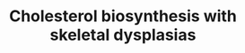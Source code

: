 ---
annotations:
- type: Pathway Ontology
  value: cholesterol biosynthetic pathway
- type: Pathway Ontology
  value: disease pathway
- type: Disease Ontology
  value: genetic disease
authors:
- Rlee
- Egonw
- Khanspers
- DeSl
- Fehrhart
- Eweitz
communities:
- SkeletalDysplasia
- RareDiseases
description: 'Issue: Unable to find 4,4,14-alpha-trimethylcholesta-8(9)-en-3beta-ol
  from metabolite databases.  Taken from Radiographic features of the skeleton in
  disorders of post-squalene cholesterol biosynthesis by Rossi M, Hall CM, Bouvier
  R, Collardeau-Frachon S, Le Breton F, Bucourt M, Cordier MP, Vianey-Saban C, Parenti
  G, Andria G, Le Merrer M, Edery P, Offiah AC [https://www.ncbi.nlm.nih.gov/pubmed/25646736].  Linked
  with a dotted arrow to the GeneProduct nodes are diseases caused by mutation in
  the respective gene.'
last-edited: 2021-05-22
organisms:
- Homo sapiens
redirect_from:
- /index.php/Pathway:WP4804
- /instance/WP4804
schema-jsonld:
- '@context': https://schema.org/
  '@id': https://wikipathways.github.io/pathways/WP4804.html
  '@type': Dataset
  creator:
    '@type': Organization
    name: WikiPathways
  description: 'Issue: Unable to find 4,4,14-alpha-trimethylcholesta-8(9)-en-3beta-ol
    from metabolite databases.  Taken from Radiographic features of the skeleton in
    disorders of post-squalene cholesterol biosynthesis by Rossi M, Hall CM, Bouvier
    R, Collardeau-Frachon S, Le Breton F, Bucourt M, Cordier MP, Vianey-Saban C, Parenti
    G, Andria G, Le Merrer M, Edery P, Offiah AC [https://www.ncbi.nlm.nih.gov/pubmed/25646736].  Linked
    with a dotted arrow to the GeneProduct nodes are diseases caused by mutation in
    the respective gene.'
  keywords:
  - vitamin Ds
  - Zymosterol
  - LBR
  - Lathosterol
  - CYP51A1
  - 7-Dehydrodesmosterol
  - 7-Dehydrocholesterol
  - DHCR7
  - Metabolite
  - EBP
  - SC5D
  - Lanosterol
  - 4,4-dimethyl-5alpha-cholesta-8,14,24-trien-3beta-ol
  - Cholesterol
  - 4,4-Dimethylcholesta-8(9),14-dien-3beta-ol
  - 4,4-dimethyl-5alpha-cholest-8-en-3beta-ol
  - 8-Dehydrocholesterol
  - DHCR24
  - (5alpha)-cholest-8-en-3beta-ol
  - Desmosterol
  - (3beta,5alpha)-cholesta-7,24-dien-3-ol
  - 14-Demethyllanosterol
  - NSDHL
  license: CC0
  name: Cholesterol biosynthesis with skeletal dysplasias
seo: CreativeWork
title: Cholesterol biosynthesis with skeletal dysplasias
wpid: WP4804
---